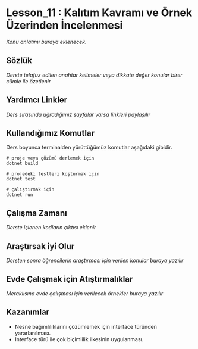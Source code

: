 # Lesson_11 : Kalıtım Kavramı ve Örnek Üzerinden İncelenmesi

_Konu anlatımı buraya eklenecek._

## Sözlük

_Derste telafuz edilen anahtar kelimeler veya dikkate değer konular birer cümle ile özetlenir_

## Yardımcı Linkler

_Ders sırasında uğradığımız sayfalar varsa linkleri paylaşılır_

## Kullandığımız Komutlar

Ders boyunca terminalden yürüttüğümüz komutlar aşağıdaki gibidir.

```shell
# proje veya çözümü derlemek için
dotnet build

# projedeki testleri koşturmak için
dotnet test

# çalıştırmak için
dotnet run
```

## Çalışma Zamanı

_Derste işlenen kodların çıktısı eklenir_

## Araştırsak iyi Olur

_Dersten sonra öğrencilerin araştırması için verilen konular buraya yazılır_

## Evde Çalışmak için Atıştırmalıklar

_Meraklısına evde çalışması için verilecek örnekler buraya yazılır_

## Kazanımlar

- Nesne bağımlılıklarını çözümlemek için interface türünden yararlanılması.
- Interface türü ile çok biçimlilik ilkesinin uygulanması.
  